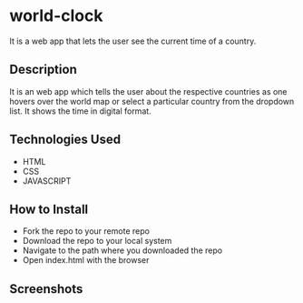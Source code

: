 # world-clock

It is a web app that lets the user see the current time of a country.

## Description

It is an web app which tells the user about the respective countries as one hovers over the world map or select a particular country from the
dropdown list. It shows the time in digital format.

## Technologies Used

-   HTML
-   CSS
-   JAVASCRIPT

## How to Install

-   Fork the repo to your remote repo
-   Download the repo to your local system
-   Navigate to the path where you downloaded the repo
-   Open index.html with the browser

## Screenshots

